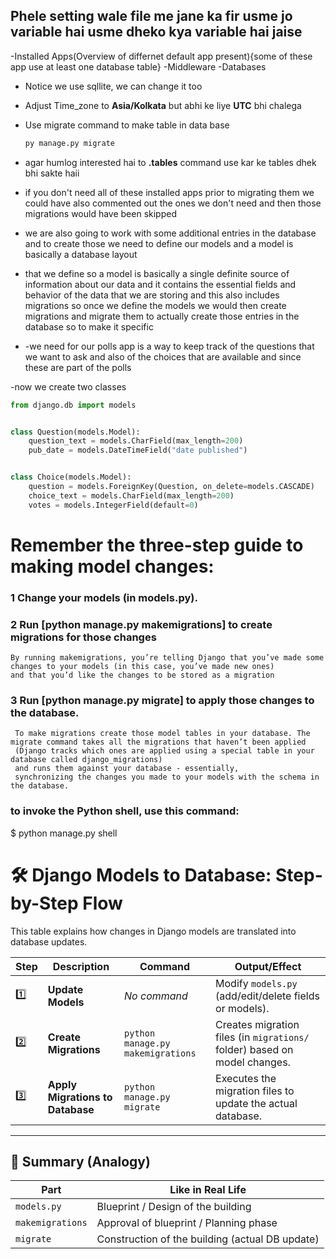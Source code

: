 ## Phele setting wale file me jane ka fir usme jo variable hai usme dheko kya variable hai jaise

-Installed Apps(Overview of differnet default app present){some of these app use at least one database table}
-Middleware
-Databases

- Notice we use sqllite, we can change it too

- Adjust Time_zone to **Asia/Kolkata** but abhi ke liye **UTC** bhi chalega

- Use migrate command to make table in data base

  ```sh
  py manage.py migrate
  ```

 - agar humlog interested hai to **.tables** command use kar ke tables dhek bhi sakte haii


 - if you don't need all of these installed apps prior to migrating them we could have also commented out the ones we don't need and then those migrations would have been skipped

 - we are also going to work with some additional entries in the database and to create those we need to define our models and a model is basically a database layout

-	that we define so a model is basically a single definite source of information about our data and it contains the essential fields and behavior of the data that we are storing and this also includes migrations so once we define the models we would then create migrations and migrate them to actually create those entries in the database so to make it specific
  
-	-we need for our polls app is a way to keep track of the questions that we want to ask and also of the choices that are available and since these are part of the polls

-now we create two classes

```py
from django.db import models


class Question(models.Model):
    question_text = models.CharField(max_length=200)
    pub_date = models.DateTimeField("date published")


class Choice(models.Model):
    question = models.ForeignKey(Question, on_delete=models.CASCADE)
    choice_text = models.CharField(max_length=200)
    votes = models.IntegerField(default=0)
```

# Remember the three-step guide to making model changes:

### 1 Change your models (in models.py).

### 2 Run [**python manage.py makemigrations**] to create migrations for those changes
  ```text
  By running makemigrations, you’re telling Django that you’ve made some changes to your models (in this case, you’ve made new ones) 
  and that you’d like the changes to be stored as a migration
  ```

### 3 Run [**python manage.py migrate**] to apply those changes to the database.
  ```text
   To make migrations create those model tables in your database. The migrate command takes all the migrations that haven’t been applied
   (Django tracks which ones are applied using a special table in your database called django_migrations)
   and runs them against your database - essentially,
   synchronizing the changes you made to your models with the schema in the database.
  ```

### to invoke the Python shell, use this command:

$ python manage.py shell


# 🛠️ Django Models to Database: Step-by-Step Flow

This table explains how changes in Django models are translated into database updates.

| Step | Description                          | Command                        | Output/Effect                                                 |
|------|--------------------------------------|--------------------------------|----------------------------------------------------------------|
| 1️⃣   | **Update Models**                   | _No command_                   | Modify `models.py` (add/edit/delete fields or models).         |
| 2️⃣   | **Create Migrations**               | `python manage.py makemigrations` | Creates migration files (in `migrations/` folder) based on model changes. |
| 3️⃣   | **Apply Migrations to Database**    | `python manage.py migrate`     | Executes the migration files to update the actual database.   |

---

## 🧠 Summary (Analogy)

| Part                | Like in Real Life                     |
|---------------------|----------------------------------------|
| `models.py`         | Blueprint / Design of the building     |
| `makemigrations`    | Approval of blueprint / Planning phase |
| `migrate`           | Construction of the building (actual DB update) |

